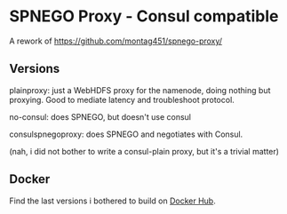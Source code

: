 # SPNEGO Proxy - Consul compatible

A rework of https://github.com/montag451/spnego-proxy/

## Versions

plainproxy: just a WebHDFS proxy for the namenode, doing nothing but proxying. Good to mediate latency and troubleshoot protocol.

no-consul: does SPNEGO, but doesn't use consul

consulspnegoproxy: does SPNEGO and negotiates with Consul.

(nah, i did not bother to write a consul-plain proxy, but it's a trivial matter)

## Docker

Find the last versions i bothered to build on [Docker Hub](https://hub.docker.com/r/matchalunatic/spnegoproxy/tags).
